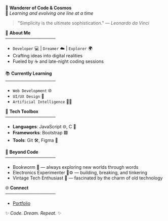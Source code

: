 🌌 **Wanderer of Code & Cosmos**  
🌱 *Learning and evolving one line at a time* 

> "Simplicity is the ultimate sophistication." — *Leonardo da Vinci*

👾 **About Me**  
   ────────────────  
   - `Developer` 💻 | `Dreamer` ☁️ | `Explorer` 🌍  
   - Crafting ideas into digital realities  
   - Fueled by ☕ and late-night coding sessions

📚 **Currently Learning**  
   ────────────────  
   - `Web Development` 🌐  
   - `UI/UX Design` 🎨  
   - `Artificial Intelligence` 🧠🤖

🔧 **Tech Toolbox**  
   ────────────────  
   - **Languages**: JavaScript 🌐, C 💠  
   - **Frameworks**: Bootstrap 🟪  
   - **Tools**: Git 🛠, Figma 🎨  

🌌 **Beyond Code**  
   ────────────────  
   - Bookworm 📖 — always exploring new worlds through words  
   - Electronics Experimenter 🔋⚙️ — building, breaking, and tinkering  
   - Vintage Tech Enthusiast 📼 — fascinated by the charm of old technology  

🌐 **Connect**  
   ────────────────  
   - [Portfolio](https://lucasrod02.github.io)

✨ *Code. Dream. Repeat.* ✨
